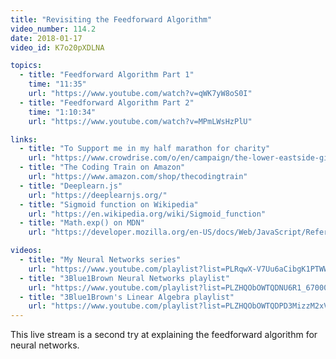 ```yaml
---
title: "Revisiting the Feedforward Algorithm"
video_number: 114.2
date: 2018-01-17
video_id: K7o20pXDLNA

topics:
  - title: "Feedforward Algorithm Part 1"
    time: "11:35"
    url: "https://www.youtube.com/watch?v=qWK7yW8oS0I"
  - title: "Feedforward Algorithm Part 2"
    time: "1:10:34"
    url: "https://www.youtube.com/watch?v=MPmLWsHzPlU"

links:
  - title: "To Support me in my half marathon for charity"
    url: "https://www.crowdrise.com/o/en/campaign/the-lower-eastside-girls-club-nyc-half-2018/shiffman"
  - title: "The Coding Train on Amazon"
    url: "https://www.amazon.com/shop/thecodingtrain"
  - title: "Deeplearn.js"
    url: "https://deeplearnjs.org/"
  - title: "Sigmoid function on Wikipedia"
    url: "https://en.wikipedia.org/wiki/Sigmoid_function"
  - title: "Math.exp() on MDN"
    url: "https://developer.mozilla.org/en-US/docs/Web/JavaScript/Reference/Global_Objects/Math/exp"

videos:
  - title: "My Neural Networks series"
    url: "https://www.youtube.com/playlist?list=PLRqwX-V7Uu6aCibgK1PTWWu9by6XFdCfh"
  - title: "3Blue1Brown Neural Networks playlist"
    url: "https://www.youtube.com/playlist?list=PLZHQObOWTQDNU6R1_67000Dx_ZCJB-3pi"
  - title: "3Blue1Brown's Linear Algebra playlist"
    url: "https://www.youtube.com/playlist?list=PLZHQObOWTQDPD3MizzM2xVFitgF8hE_ab"
---
```


This live stream is a second try at explaining the feedforward algorithm for neural networks.
